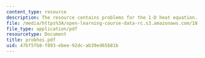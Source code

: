 ```yaml
---
content_type: resource
description: The resource contains problems for the 1-D heat equation.
file: /media/https%3A/open-learning-course-data-rc.s3.amazonaws.com/18-303-linear-partial-differential-equations-fall-2006/47bf5fb8f893ebee92dcab39ed65b81b_probhei.pdf
file_type: application/pdf
resourcetype: Document
title: probhei.pdf
uid: 47bf5fb8-f893-ebee-92dc-ab39ed65b81b
---
```

